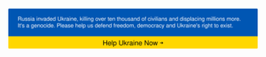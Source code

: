 [![Stand With Ukraine](https://raw.githubusercontent.com/vshymanskyy/StandWithUkraine/main/banner2-direct.svg)](https://stand-with-ukraine.pp.ua)


<!--
### Hi there 👋
**No5251/No5251** is a ✨ _special_ ✨ repository because its `README.md` (this file) appears on your GitHub profile.

Here are some ideas to get you started:

- 🔭 I’m currently working on ...
- 🌱 I’m currently learning ...
- 👯 I’m looking to collaborate on ...
- 🤔 I’m looking for help with ...
- 💬 Ask me about ...
- 📫 How to reach me: ...
- 😄 Pronouns: ...
- ⚡ Fun fact: ...
-->
